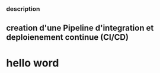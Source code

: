 ### description
## creation d'une Pipeline d'integration et deploienement continue (CI/CD)
# hello word 